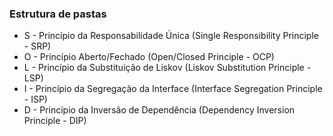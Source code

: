 ### Estrutura de pastas
- S - Princípio da Responsabilidade Única (Single Responsibility Principle - SRP)
- O - Princípio Aberto/Fechado (Open/Closed Principle - OCP)
- L - Princípio da Substituição de Liskov (Liskov Substitution Principle - LSP)
- I - Princípio da Segregação da Interface (Interface Segregation Principle - ISP)
- D - Princípio da Inversão de Dependência (Dependency Inversion Principle - DIP)
